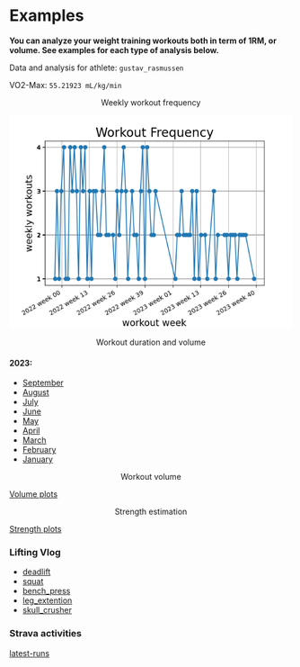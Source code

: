 # Examples

<b>You can analyze your weight training workouts both in term of 1RM, or volume.
See examples for each type of analysis below.</b><br>

Data and analysis for athlete: `gustav_rasmussen`<br>

VO2-Max: `55.21923 mL/kg/min`<br>

<!-- <p align="center">
  <img src="https://github.com/TheNewThinkTank/Fitness-Tracker/blob/main/img/workout_duration.png" />
</p>

<p align="center">
  <img src="https://github.com/TheNewThinkTank/Fitness-Tracker/blob/main/img/workout_frequency.png" />
</p> -->

<p style="text-align: center;">Weekly workout frequency</p>

![workout_frequency](../img/workout_frequency.png)


<p style="text-align: center;">Workout duration and volume</p>

#### 2023:

- <a style="text-align: center;">[September](../img/workout_duration_September_2023.png)<br>
- <a style="text-align: center;">[August](../img/workout_duration_August_2023.png)<br>
- <a style="text-align: center;">[July](../img/workout_duration_July_2023.png)<br>
- <a style="text-align: center;">[June](../img/workout_duration_June_2023.png)<br>
- <a style="text-align: center;">[May](../img/workout_duration_May_2023.png)<br>
- <a style="text-align: center;">[April](../img/workout_duration_April_2023.png)<br>
- <a style="text-align: center;">[March](../img/workout_duration_March_2023.png)<br>
- <a style="text-align: center;">[February](../img/workout_duration_February_2023.png)<br>
- <a style="text-align: center;">[January](../img/workout_duration_January_2023.png)<br>

<!-- | workout_duration                                                | workout_frequency                                                |
| --------------------------------------------------------------- | ---------------------------------------------------------------- |
| <img src="img/workout_duration_July_2023.png" width="400" height="300" /> | <img src="img/workout_frequency.png" width="400" height="300" /> | -->

<p style="text-align: center;">Workout volume</p>

[Volume plots](VOLUME.md)

<p style="text-align: center;">Strength estimation</p>

[Strength plots](STRENGTH.md)

<!-- Below: comparison between first leg workout of program 1
and last leg workout of program 2 for three selected exercises.<br>

| ![first_leg_workout_pgm1](img/workout_2021-12-11.png) | ![last_leg_workout_pgm2](img/workout_2022-05-28.png) |
| :---------------------------------------------------: | :--------------------------------------------------: | -->

### Lifting Vlog

- [deadlift](https://www.youtube.com/watch?v=HPr3-QgyXjM&ab_channel=GustavCollinRasmussen)
- [squat](https://www.youtube.com/watch?v=ig90_zeug54&ab_channel=GustavCollinRasmussen)
- [bench_press](https://www.youtube.com/watch?v=wT9kr8FA5tw&ab_channel=GustavCollinRasmussen)
- [leg_extention](https://www.youtube.com/watch?v=49hEuDi79AI&ab_channel=GustavCollinRasmussen)
- [skull_crusher](https://www.youtube.com/watch?v=85UbTjWuQig&ab_channel=GustavCollinRasmussen)

### Strava activities

<!-- <iframe height='454' width='300' frameborder='0' allowtransparency='true' scrolling='no' src='https://www.strava.com/athletes/77134512/latest-rides/0d0147f3e94a11a3d7f73b41ce73e1cfc0d9f557'></iframe> -->

[latest-runs](https://www.strava.com/athletes/77134512/latest-rides/0d0147f3e94a11a3d7f73b41ce73e1cfc0d9f557)
